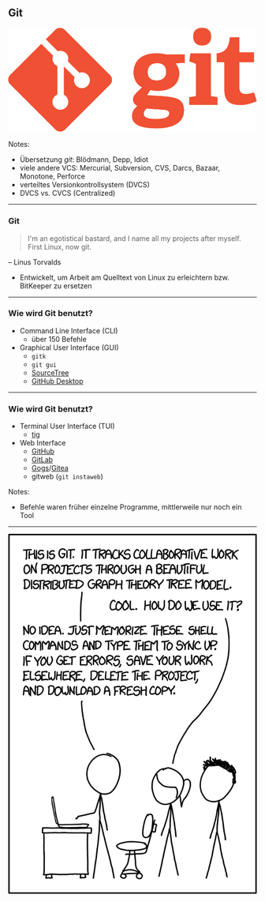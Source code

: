 ## Git

![Git](images/Git-Logo-1788C.png) <!-- .element class="fragment plain" style="height: 200px; background: none" -->

Notes:
- Übersetzung *git*: Blödmann, Depp, Idiot
- viele andere VCS: Mercurial, Subversion, CVS, Darcs, Bazaar, Monotone, Perforce
- verteiltes Versionkontrollsystem (DVCS)
- DVCS vs. CVCS (Centralized)

---

### Git

> I'm an egotistical bastard, and I name all my projects after myself. First Linux, now git.

– Linus Torvalds <!-- .element class="fragment" -->

- Entwickelt, um Arbeit am Quelltext von Linux zu erleichtern bzw. BitKeeper zu ersetzen <!-- .element class="fragment" -->

---

### Wie wird Git benutzt?

- Command Line Interface (CLI)
	- über 150 Befehle
- Graphical User Interface (GUI)
	- `gitk`
	- `git gui`
	- [SourceTree](https://www.sourcetreeapp.com/)
	- [GitHub Desktop](https://desktop.github.com/)

---

### Wie wird Git benutzt?

- Terminal User Interface (TUI)
	- [tig](https://jonas.github.io/tig/)
- Web Interface
	- [GitHub](https://github.com/)
	- [GitLab](https://gitlab.com/)
	- [Gogs](https://gogs.io)/[Gitea](https://gitea.io/)
	- gitweb (`git instaweb`)

Notes:
- Befehle waren früher einzelne Programme, mittlerweile nur noch ein Tool

---

<img class="plain stretch" style="background: none" src="images/xkcd-1597.png" alt="xkcd 1597" />
